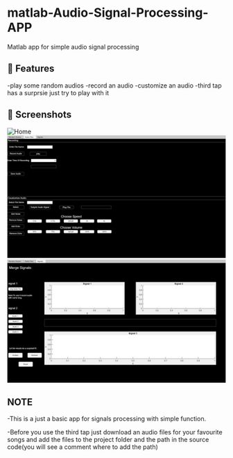# matlab-Audio-Signal-Processing-APP
Matlab app for simple audio signal processing

## 🚀 Features
-play some random audios
-record an audio 
-customize an audio
-third tap has a surprsie just try to play with it 

## 📸 Screenshots
![Home]("screenshots\Tap_1.png)
![CUSTOMIZE](screenshots/Tap_2.png)
![SIGNALS](screenshots/Tap_3.png)

## NOTE
-This is a just a basic app for signals processing with simple function.

-Before you use the third tap 
just download an audio files for your favourite songs 
and add the files to the project folder 
and the path in the source code(you will see a comment where to add the path) 

